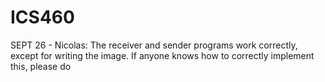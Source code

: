 # ICS460

SEPT 26 - Nicolas: The receiver and sender programs work correctly, except for writing the image. If anyone knows how to correctly implement this, please do

